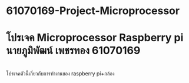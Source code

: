 # 61070169-Project-Microprocessor
<h1>โปรเจค Microprocessor Raspberry pi นายภูมิพัฒน์ เพชรทอง 61070169</h1> <br>
โปรเจคตัวนี้เกี่ยวกับการทำงานของ raspberry pi+กล้อง
